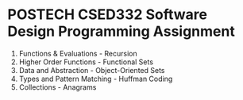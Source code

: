 POSTECH CSED332 Software Design Programming Assignment
=====
1. Functions & Evaluations - Recursion
2. Higher Order Functions - Functional Sets
3. Data and Abstraction - Object-Oriented Sets
4. Types and Pattern Matching - Huffman Coding
5. Collections - Anagrams
